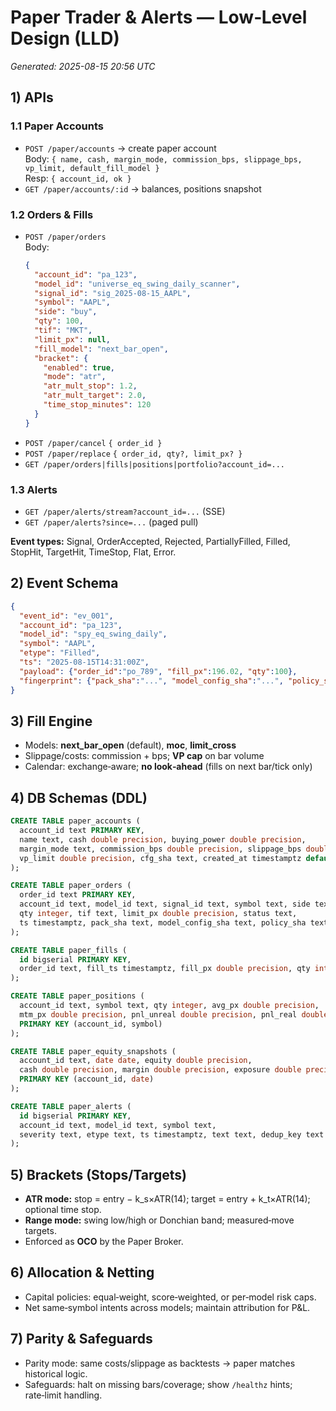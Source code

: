 
# Paper Trader & Alerts — Low‑Level Design (LLD)
*Generated: 2025-08-15 20:56 UTC*

## 1) APIs

### 1.1 Paper Accounts
- `POST /paper/accounts` → create paper account  
  Body: `{ name, cash, margin_mode, commission_bps, slippage_bps, vp_limit, default_fill_model }`  
  Resp: `{ account_id, ok }`
- `GET /paper/accounts/:id` → balances, positions snapshot

### 1.2 Orders & Fills
- `POST /paper/orders`  
  Body:
  ```json
  {
    "account_id": "pa_123",
    "model_id": "universe_eq_swing_daily_scanner",
    "signal_id": "sig_2025-08-15_AAPL",
    "symbol": "AAPL",
    "side": "buy",
    "qty": 100,
    "tif": "MKT",
    "limit_px": null,
    "fill_model": "next_bar_open",
    "bracket": {
      "enabled": true,
      "mode": "atr",
      "atr_mult_stop": 1.2,
      "atr_mult_target": 2.0,
      "time_stop_minutes": 120
    }
  }
  ```
- `POST /paper/cancel` `{ order_id }`  
- `POST /paper/replace` `{ order_id, qty?, limit_px? }`  
- `GET /paper/orders|fills|positions|portfolio?account_id=...`

### 1.3 Alerts
- `GET /paper/alerts/stream?account_id=...` (SSE)  
- `GET /paper/alerts?since=...` (paged pull)

**Event types:** Signal, OrderAccepted, Rejected, PartiallyFilled, Filled, StopHit, TargetHit, TimeStop, Flat, Error.

## 2) Event Schema
```json
{
  "event_id": "ev_001",
  "account_id": "pa_123",
  "model_id": "spy_eq_swing_daily",
  "symbol": "AAPL",
  "etype": "Filled",
  "ts": "2025-08-15T14:31:00Z",
  "payload": {"order_id":"po_789", "fill_px":196.02, "qty":100},
  "fingerprint": {"pack_sha":"...", "model_config_sha":"...", "policy_sha":"..."}
}
```

## 3) Fill Engine
- Models: **next_bar_open** (default), **moc**, **limit_cross**  
- Slippage/costs: commission + bps; **VP cap** on bar volume  
- Calendar: exchange‑aware; **no look‑ahead** (fills on next bar/tick only)

## 4) DB Schemas (DDL)
```sql
CREATE TABLE paper_accounts (
  account_id text PRIMARY KEY,
  name text, cash double precision, buying_power double precision,
  margin_mode text, commission_bps double precision, slippage_bps double precision,
  vp_limit double precision, cfg_sha text, created_at timestamptz default now()
);

CREATE TABLE paper_orders (
  order_id text PRIMARY KEY,
  account_id text, model_id text, signal_id text, symbol text, side text,
  qty integer, tif text, limit_px double precision, status text,
  ts timestamptz, pack_sha text, model_config_sha text, policy_sha text
);

CREATE TABLE paper_fills (
  id bigserial PRIMARY KEY,
  order_id text, fill_ts timestamptz, fill_px double precision, qty integer, fee_bps double precision
);

CREATE TABLE paper_positions (
  account_id text, symbol text, qty integer, avg_px double precision,
  mtm_px double precision, pnl_unreal double precision, pnl_real double precision,
  PRIMARY KEY (account_id, symbol)
);

CREATE TABLE paper_equity_snapshots (
  account_id text, date date, equity double precision,
  cash double precision, margin double precision, exposure double precision,
  PRIMARY KEY (account_id, date)
);

CREATE TABLE paper_alerts (
  id bigserial PRIMARY KEY,
  account_id text, model_id text, symbol text,
  severity text, etype text, ts timestamptz, text text, dedup_key text
);
```

## 5) Brackets (Stops/Targets)
- **ATR mode:** stop = entry − k_s×ATR(14); target = entry + k_t×ATR(14); optional time stop.  
- **Range mode:** swing low/high or Donchian band; measured‑move targets.  
- Enforced as **OCO** by the Paper Broker.

## 6) Allocation & Netting
- Capital policies: equal‑weight, score‑weighted, or per‑model risk caps.  
- Net same‑symbol intents across models; maintain attribution for P&L.

## 7) Parity & Safeguards
- Parity mode: same costs/slippage as backtests → paper matches historical logic.  
- Safeguards: halt on missing bars/coverage; show `/healthz` hints; rate‑limit handling.
